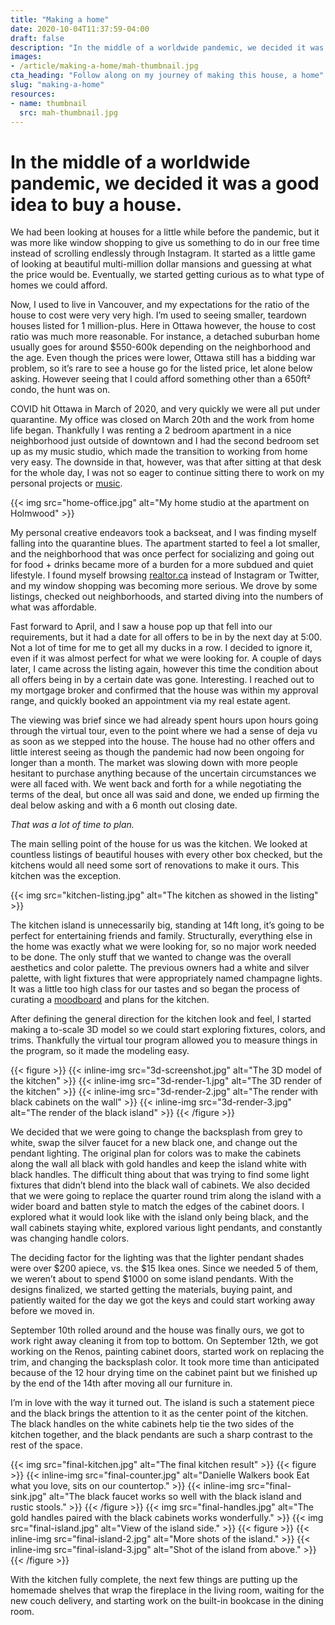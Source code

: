 ```yaml
---
title: "Making a home"
date: 2020-10-04T11:37:59-04:00
draft: false
description: "In the middle of a worldwide pandemic, we decided it was a good idea to buy a house."
images:
- /article/making-a-home/mah-thumbnail.jpg
cta_heading: "Follow along on my journey of making this house, a home"
slug: "making-a-home"
resources:
- name: thumbnail
  src: mah-thumbnail.jpg
---
```


# In the middle of a worldwide pandemic, we decided it was a good idea to buy a house.
We had been looking at houses for a little while before the pandemic, but it was more like window shopping to give us something to do in our free time instead of scrolling endlessly through Instagram. It started as a little game of looking at beautiful multi-million dollar mansions and guessing at what the price would be. Eventually, we started getting curious as to what type of homes we could afford.

Now, I used to live in Vancouver, and my expectations for the ratio of the house to cost were very very high. I’m used to seeing smaller, teardown houses listed for 1 million-plus. Here in Ottawa however, the house to cost ratio was much more reasonable. For instance, a detached suburban home usually goes for around $550-600k depending on the neighborhood and the age. Even though the prices were lower, Ottawa still has a bidding war problem, so it’s rare to see a house go for the listed price, let alone below asking. However seeing that I could afford something other than a 650ft² condo, the hunt was on.

COVID hit Ottawa in March of 2020, and very quickly we were all put under quarantine. My office was closed on March 20th and the work from home life began. Thankfully I was renting a 2 bedroom apartment in a nice neighborhood just outside of downtown and I had the second bedroom set up as my music studio, which made the transition to working from home very easy. The downside in that, however, was that after sitting at that desk for the whole day, I was not so eager to continue sitting there to work on my personal projects or [music](https://coveomusic.com).

{{< img src="home-office.jpg" alt="My home studio at the apartment on Holmwood" >}}

My personal creative endeavors took a backseat, and I was finding myself falling into the quarantine blues. The apartment started to feel a lot smaller, and the neighborhood that was once perfect for socializing and going out for food + drinks became more of a burden for a more subdued and quiet lifestyle. I found myself browsing [realtor.ca](https://realtor.ca) instead of Instagram or Twitter, and my window shopping was becoming more serious. We drove by some listings, checked out neighborhoods, and started diving into the numbers of what was affordable.

Fast forward to April, and I saw a house pop up that fell into our requirements, but it had a date for all offers to be in by the next day at 5:00. Not a lot of time for me to get all my ducks in a row. I decided to ignore it, even if it was almost perfect for what we were looking for. A couple of days later, I came across the listing again, however this time the condition about all offers being in by a certain date was gone. Interesting. I reached out to my mortgage broker and confirmed that the house was within my approval range, and quickly booked an appointment via my real estate agent.

The viewing was brief since we had already spent hours upon hours going through the virtual tour, even to the point where we had a sense of deja vu as soon as we stepped into the house. The house had no other offers and little interest seeing as though the pandemic had now been ongoing for longer than a month. The market was slowing down with more people hesitant to purchase anything because of the uncertain circumstances we were all faced with. We went back and forth for a while negotiating the terms of the deal, but once all was said and done, we ended up firming the deal below asking and with a 6 month out closing date. 

_That was a lot of time to plan._

The main selling point of the house for us was the kitchen. We looked at countless listings of beautiful houses with every other box checked, but the kitchens would all need some sort of renovations to make it ours. This kitchen was the exception.

{{< img src="kitchen-listing.jpg" alt="The kitchen as showed in the listing" >}}

The kitchen island is unnecessarily big, standing at 14ft long, it’s going to be perfect for entertaining friends and family. Structurally, everything else in the home was exactly what we were looking for, so no major work needed to be done. The only stuff that we wanted to change was the overall aesthetics and color palette. The previous owners had a white and silver palette, with light fixtures that were appropriately named champagne lights. It was a little too high class for our tastes and so began the process of curating a [moodboard](https://www.pinterest.ca/connellmccarthy/home/kitchen/) and plans for the kitchen.

After defining the general direction for the kitchen look and feel, I started making a to-scale 3D model so we could start exploring fixtures, colors, and trims. Thankfully the virtual tour program allowed you to measure things in the program, so it made the modeling easy.

{{< figure >}}
  {{< inline-img src="3d-screenshot.jpg" alt="The 3D model of the kitchen" >}}
  {{< inline-img src="3d-render-1.jpg" alt="The 3D render of the kitchen" >}}
  {{< inline-img src="3d-render-2.jpg" alt="The render with black cabinets on the wall" >}}
  {{< inline-img src="3d-render-3.jpg" alt="The render of the black island" >}}
{{< /figure >}}

We decided that we were going to change the backsplash from grey to white, swap the silver faucet for a new black one, and change out the pendant lighting. The original plan for colors was to make the cabinets along the wall all black with gold handles and keep the island white with black handles. The difficult thing about that was trying to find some light fixtures that didn’t blend into the black wall of cabinets. We also decided that we were going to replace the quarter round trim along the island with a wider board and batten style to match the edges of the cabinet doors. I explored what it would look like with the island only being black, and the wall cabinets staying white, explored various light pendants, and constantly was changing handle colors.

The deciding factor for the lighting was that the lighter pendant shades were over $200 apiece, vs. the $15 Ikea ones. Since we needed 5 of them, we weren’t about to spend $1000 on some island pendants. With the designs finalized, we started getting the materials, buying paint, and patiently waited for the day we got the keys and could start working away before we moved in.

September 10th rolled around and the house was finally ours, we got to work right away cleaning it from top to bottom. On September 12th, we got working on the Renos, painting cabinet doors, started work on replacing the trim, and changing the backsplash color. It took more time than anticipated because of the 12 hour drying time on the cabinet paint but we finished up by the end of the 14th after moving all our furniture in.

I’m in love with the way it turned out. The island is such a statement piece and the black brings the attention to it as the center point of the kitchen. The black handles on the white cabinets help tie the two sides of the kitchen together, and the black pendants are such a sharp contrast to the rest of the space.

{{< img src="final-kitchen.jpg" alt="The final kitchen result" >}}
{{< figure >}}
  {{< inline-img src="final-counter.jpg" alt="Danielle Walkers book Eat what you love, sits on our countertop." >}}
  {{< inline-img src="final-sink.jpg" alt="The black faucet works so well with the black island and rustic stools." >}}
{{< /figure >}}
{{< img src="final-handles.jpg" alt="The gold handles paired with the black cabinets works wonderfully." >}}
{{< img src="final-island.jpg" alt="View of the island side." >}}
{{< figure >}}
  {{< inline-img src="final-island-2.jpg" alt="More shots of the island." >}}
  {{< inline-img src="final-island-3.jpg" alt="Shot of the island from above." >}}
{{< /figure >}}

With the kitchen fully complete, the next few things are putting up the homemade shelves that wrap the fireplace in the living room, waiting for the new couch delivery, and starting work on the built-in bookcase in the dining room.
